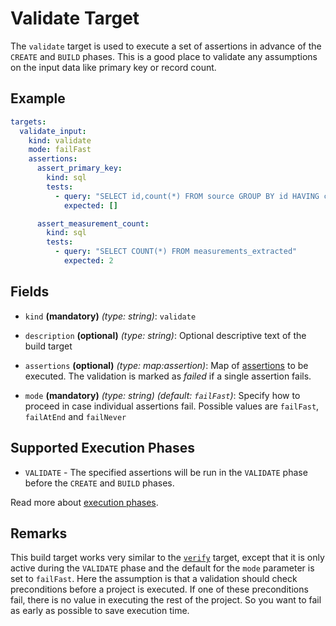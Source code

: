 # Validate Target

The `validate` target is used to execute a set of assertions in advance of the `CREATE` and `BUILD` phases. This is a
good place to validate any assumptions on the input data like primary key or record count.


## Example

```yaml
targets:
  validate_input:
    kind: validate
    mode: failFast
    assertions:
      assert_primary_key:
        kind: sql
        tests:
          - query: "SELECT id,count(*) FROM source GROUP BY id HAVING count(*) > 0"
            expected: []

      assert_measurement_count:
        kind: sql
        tests:
          - query: "SELECT COUNT(*) FROM measurements_extracted"
            expected: 2
```

## Fields

* `kind` **(mandatory)** *(type: string)*: `validate`

* `description` **(optional)** *(type: string)*:
  Optional descriptive text of the build target

* `assertions` **(optional)** *(type: map:assertion)*:
  Map of [assertions](../assertion/index.md) to be executed. The validation is marked as *failed* if a single
  assertion fails.

* `mode`  **(mandatory)** *(type: string)* *(default: `failFast`)*:
  Specify how to proceed in case individual assertions fail. Possible values are `failFast`, `failAtEnd` and `failNever`


## Supported Execution Phases
* `VALIDATE` - The specified assertions will be run in the `VALIDATE` phase before the `CREATE` and `BUILD` phases.

Read more about [execution phases](../../concepts/lifecycle.md).


## Remarks

This build target works very similar to the [`verify`](verify.md) target, except that it is only active during the
`VALIDATE` phase and the default for the `mode` parameter is set to `failFast`. Here the assumption is that a validation
should check preconditions before a project is executed. If one of these preconditions fail, there is no value in
executing the rest of the project. So you want to fail as early as possible to save execution time.
